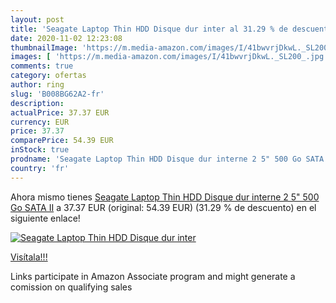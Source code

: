 ```yaml
---
layout: post
title: 'Seagate Laptop Thin HDD Disque dur inter al 31.29 % de descuento'
date: 2020-11-02 12:23:08
thumbnailImage: 'https://m.media-amazon.com/images/I/41bwvrjDkwL._SL200_.jpg'
images: [ 'https://m.media-amazon.com/images/I/41bwvrjDkwL._SL200_.jpg' ]
comments: true
category: ofertas
author: ring
slug: 'B008BG62A2-fr'
description:
actualPrice: 37.37 EUR
currency: EUR
price: 37.37
comparePrice: 54.39 EUR
inStock: true
prodname: 'Seagate Laptop Thin HDD Disque dur interne 2 5" 500 Go SATA II'
country: 'fr'
---
```


Ahora mismo tienes [Seagate Laptop Thin HDD Disque dur interne 2 5" 500 Go SATA II](https://www.amazon.fr/dp/B008BG62A2/?tag=tolees0d-21) a 37.37 EUR (original: 54.39 EUR) (31.29 %  de descuento) en el siguiente enlace!

[![Seagate Laptop Thin HDD Disque dur inter](https://m.media-amazon.com/images/I/41bwvrjDkwL._SL200_.jpg)](https://www.amazon.fr/dp/B008BG62A2/?tag=tolees0d-21)

[Visítala!!!](https://www.amazon.fr/dp/B008BG62A2/?tag=tolees0d-21)

Links participate in Amazon Associate program and might generate a comission on qualifying sales
